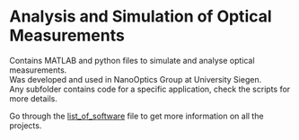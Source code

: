 # Analysis and Simulation of Optical Measurements
Contains MATLAB and python files to simulate and analyse optical measurements. <br>
Was developed and used in NanoOptics Group at University Siegen. <br>
Any subfolder contains code for a specific application, check the scripts for more details.

Go through the [list_of_software](list_of_software.pdf) file to get more information on all the projects.
